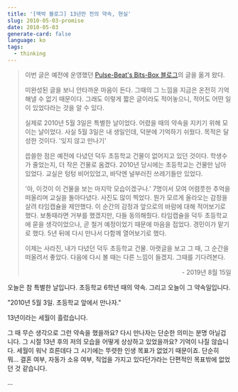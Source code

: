 ```yaml
---
title: '[맥박 블로그] 13년만 전의 약속, 현실'
slug: 2010-05-03-promise
date: 2010-05-03
generate-card: false
language: ko
tags:
  - thinking
---
```


> 이번 글은 예전에 운영했던 [Pulse-Beat's Bits-Box 블로그](https://pulsebeat.tistory.com/)의 글을 옮겨 왔다.
>
> 미완성된 글을 보니 안타까운 마음이 든다. 그때의 그 느낌을 지금은 온전히 기억해낼 수 없기 때문이다. 그래도 이렇게 짧은 글이라도 적어놓으니, 적어도 어떤 일이 있었다라는 것을 알 수 있다.
>
> 실제로 2010년 5월 3일은 특별한 날이었다. 어렸을 때의 약속을 지키기 위해 모이는 날이었다. 사실 5월 3일은 내 생일인데, 덕분에 기억하기 쉬웠다. 목적은 달성한 것이다. '잊지 않고 만나기'
>
> 씁쓸한 점은 예전에 다녔던 덕두 초등학교 건물이 없어지고 있던 것이다. 학생수가 줄었는지, 더 작은 건물로 옴겼다. 2010년 당시에는 초등학교는 건물만 남아있었다. 교실은 텅텅 비어있었고, 바닥엔 널부러진 쓰레기들만 있었다.
>
> '아, 이것이 이 건물을 보는 마지막 모습이겠구나.' 7명이서 모여 어렴풋한 추억을 떠올리며 교실을 돌아다녔다. 사진도 많이 찍었다. 뭔가 모르게 올라오는 감정을 살려 타임캡슐을 제안했다. 이 순간의 감정과 앞으로의 바람에 대해 적어보기로 했다. 보통때라면 거부를 했겠지만, 다들 동의해줬다. 타임캡슐을 덕두 초등학교에 묻을 생각이었으나, 곧 철거 예정이었기 때문에 마음을 접었다. 경민이가 맡기로 했다. 5년 뒤에 다시 만나서 다함께 열어보기로 했다.
>
> 이제는 사라진, 내가 다녔던 덕두 초등학교 건물. 아랫글을 보고 그 때, 그 순간을 떠올려서 좋았다. 다음에 다시 볼 때는 다른 느낌이 들겠지. 그때를 기다려본다.
>
> <p style="text-align:right;">- 2019년 8월 15일</p>

오늘은 참 특별한 날입니다.
초등학교 6학년 때의 약속.
그리고 오늘이 그 약속일입니다.

"2010년 5월 3일. 초등학교 앞에서 만나자."

13년이라는 세월이 흘렀습니다.

그 때 무슨 생각으로 그런 약속을 했을까요? 다시 만나자는 단순한 의미는 분명 아닐겁니다.
그 시절 13년 후의 저의 모습을 어떻게 상상하고 있었을까요? 기억이 나질 않습니다. 세월이 워낙 흐른데다 그 시기에는 뚜렷한 인생 목표가 없었기 때문이죠. 단순히 뭐... 결혼 여부, 자동가 소유 여부, 직업을 가지고 있다던가라는 단편적인 목표밖에 없었던 것 같습니다.

...
